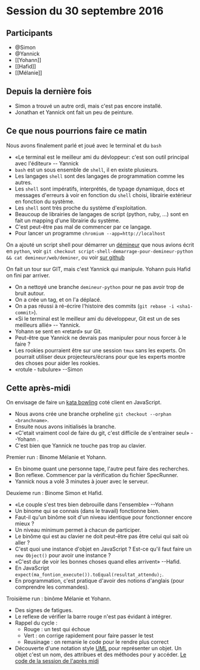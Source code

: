 # Session du 30 septembre 2016

## Participants

- @Simon
- @Yannick
- [[Yohann]]
- [[Hafid]]
- [[Mélanie]]

## Depuis la dernière fois

- Simon a trouvé un autre ordi, mais c'est pas encore installé.
- Jonathan et Yannick ont fait un peu de peinture. 

## Ce que nous pourrions faire ce matin

Nous avons finalement parlé et joué avec le terminal et du `bash`

- «Le terminal est le meilleur ami du dévloppeur: c'est son outil principal
  avec l'éditeur» -- Yannick
- `bash` est un sous ensemble de `shell`, il en existe plusieurs.
- Les langages `shell` sont des langages de programmation comme les autres.
- Les `shell` sont impératifs, interprétés, de typage dynamique, docs et
  messages d'erreurs à voir en fonction du `shell` choisi, librairie extérieur
  en fonction du système.
- Les `shell` sont très proche du système d'exploitation.
- Beaucoup de librairies de langages de script (python, ruby, ...) sont en fait
  un mapping d'une librairie du système.
- C'est peut-être pas mal de commencer par ce langage.
- Pour lancer un programme `chromium --app=http://localhost`

On a ajouté un script shell pour démarrer un [démineur](http://codingdojo.org/kata/Minesweeper/) que nous avions écrit en
`python`, voir `git checkout script-shell-demarrage-pour-demineur-python && cat
demineur/web/deminer`, ou voir [sur
github](https://github.com/ut7/rookie-club/releases/tag/script-shell-demarrage-pour-demineur-python)

On fait un tour sur GIT, mais c'est Yannick qui manipule. Yohann puis Hafid on
fini par arriver.

- On a nettoyé une branche `demineur-python` pour ne pas avoir trop de bruit
  autour.
- On a crée un tag, et on l'a déplacé.
- On a pas réussi à ré-écrire l'histoire des commits (`git rebase -i
  <sha1-commit>`).
- «Si le terminal est le meilleur ami du développeur, Git est un de ses
  meilleurs allié» -- Yannick.
- Yohann se sent en «retard» sur Git.
- Peut-être que Yannick ne devrais pas manipuler pour nous forcer à le faire ?
- Les rookies pourraient être sur une session `tmux` sans les experts. On
  pourrait utiliser deux projecteurs/écrans pour que les experts montre des
  choses pour aider les rookies.
- «rotule - tubulure» --Simon

## Cette après-midi

On envisage de faire un [kata bowling](http://codingdojo.org/kata/Bowling/) coté client en JavaScript.

- Nous avons crée une branche orpheline `git checkout --orphan <branchname>`.
- Ensuite nous avons initialisés la branche.
- «C'etait vraiment cool de faire du git, c'est difficile de s'entrainer seul»
  --Yohann .
- C'est bien que Yannick ne touche pas trop au clavier.

Premier run : Binome Mélanie et Yohann.

- En binome quant une personne tape, l'autre peut faire des recherches.
- Bon reflexe. Commencer par la vérification du fichier SpecRunner.
- Yannick nous a volé 3 minutes à jouer avec le serveur.

Deuxieme run : Binome Simon et Hafid.

- «Le couple s'est tres bien debrouille dans l'ensemble» --Yohann
- Un binome qui se connais (dans le travail) fonctionne bien.
- Faut-il qu'un binôme soit d'un niveau identique pour fonctionner encore mieux
  ?
- Un niveau minimum permet à chacun de participer.
- Le binôme qui est au clavier ne doit peut-être pas être celui qui sait où
  aller ?
- C'est quoi une instance d'objet en JavaScript ? Est-ce qu'il faut faire un
  `new Object()` pour avoir une instance ?
- «C'est dur de voir les bonnes choses quand elles arrivent» --Hafid.
- En JavaScript `expect(ma_fontion_execute()).toEqual(resultat_attendu);`.
- En programmation, c'est pratique d'avoir des notions d'anglais (pour
  comprendre les commandes).

Troisième run : binôme Mélanie et Yohann.

- Des signes de fatigues.
- Le reflexe de vérifier la barre rouge n'est pas évidant à intégrer.
- Rappel du cycle :
  - Rouge : un test qui échoue
  - Vert : on corrige rapidement pour faire passer le test
  - Reusinage : on remanie le code pour le rendre plus correct
- Découverte d'une notation style
  [UML](https://fr.wikipedia.org/wiki/UML_%28informatique%29) pour représenter
  un objet. Un objet c'est un nom, des attribues et des méthodes pour y
  accéder.  [Le code de la session de l'après
  midi](https://github.com/ut7/rookie-club/releases/tag/session-30-sept-2016)

